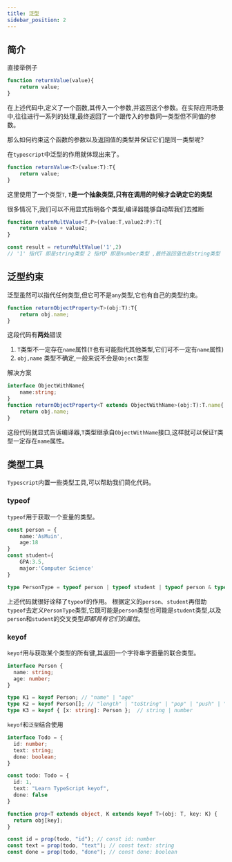 ```yaml
---
title: 泛型
sidebar_position: 2
---
```


## 简介

直接举例子

```typescript
function returnValue(value){
    return value;
}
```

在上述代码中,定义了一个函数,其传入一个参数,并返回这个参数。在实际应用场景中,往往进行一系列的处理,最终返回了一个跟传入的参数同一类型但不同值的参数。

那么如何约束这个函数的参数以及返回值的类型并保证它们是同一类型呢?

在`typescript`中泛型的作用就体现出来了。

```typescript
function returnValue<T>(value:T):T{
    return value;
}
```

这里使用了一个类型`T`,   **`T`是一个抽象类型,只有在调用的时候才会确定它的类型**

很多情况下,我们可以不用显式指明各个类型,编译器能够自动帮我们去推断

```typescript
function returnMultValue<T,P>(value:T,value2:P):T{
    return value + value2;
}

const result = returnMultValue('1',2)
// '1' 指代T 即是string类型 2 指代P 即是number类型 ,最终返回值也是string类型
```

## 泛型约束

泛型虽然可以指代任何类型,但它可不是`any`类型,它也有自己的类型约束。

```typescript
function returnObjectProperty<T>(obj:T):T{
    return obj.name;
}
```

这段代码有**两处**错误

1. `T`类型不一定存在`name`属性(`T`也有可能指代其他类型,它们可不一定有`name`属性)
2. `obj,name` 类型不确定,一般来说不会是`Object`类型

解决方案

```typescript
interface ObjectWithName{
    name:string;
}
function returnObjectProperty<T extends ObjectWithName>(obj:T):T.name{
    return obj.name;
}
```

这段代码就显式告诉编译器,`T`类型继承自`ObjectWithName`接口,这样就可以保证`T`类型一定存在`name`属性。

## 类型工具

`Typescript`内置一些类型工具,可以帮助我们简化代码。

### typeof

`typeof`用于获取一个变量的类型。

```typescript
const person = {
    name:'AsMuin',
    age:18
}
const student={
    GPA:3.5,
    major:'Computer Science'
}

type PersonType = typeof person | typeof student | typeof person & typeof student;
```

上述代码就很好诠释了`typeof`的作用。 根据定义的`person`、`student`再借助`typeof`去定义`PersonType`类型,它既可能是`person`类型也可能是`student`类型,以及`person`和`student`的交叉类型*即都具有它们的属性*。

### keyof

`keyof`用与获取某个类型的所有键,其返回一个字符串字面量的联合类型。

```typescript
interface Person {
  name: string;
  age: number;
}

type K1 = keyof Person; // "name" | "age"
type K2 = keyof Person[]; // "length" | "toString" | "pop" | "push" | "concat" | "join" 
type K3 = keyof { [x: string]: Person };  // string | number
```

`keyof`和`泛型`结合使用

```typescript
interface Todo = {
  id: number;
  text: string;
  done: boolean;
}

const todo: Todo = {
  id: 1,
  text: "Learn TypeScript keyof",
  done: false
}

function prop<T extends object, K extends keyof T>(obj: T, key: K) {
  return obj[key];
}

const id = prop(todo, "id"); // const id: number
const text = prop(todo, "text"); // const text: string
const done = prop(todo, "done"); // const done: boolean

```
